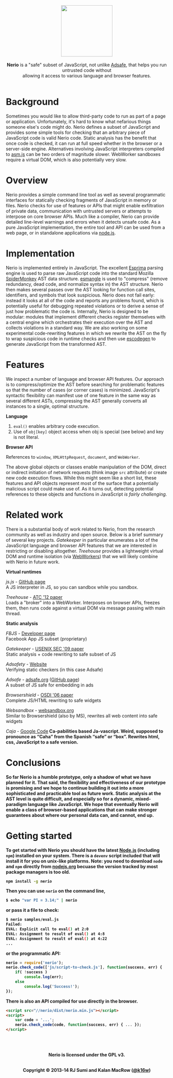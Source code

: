 <div align="center">
<img src="https://dl.dropboxusercontent.com/u/55111805/nerio.png" style="width:160px" />
</div>

<br />
<div align="center">
<b>Nerio</b> is a "safe" subset of JavaScript, not unlike <a href="#">Adsafe</a>, that helps you run untrusted code without<br />allowing it access to various language and browser features.
</div>
<br />

# Background

Sometimes you would like to allow third-party code to run as part of a page or application. Unfortunately, it's hard to know what nefarious things someone else's code might do. Nerio defines a subset of JavaScript and provides some simple tools for checking that an arbitrary piece of JavaScript code is valid Nerio code. Static analysis has the benefit that once code is checked, it can run at full speed whether in the browser or a server-side engine. Alternatives involving JavaScript interpreters compiled to <a href="http://asmjs.org">asm.js</a> can be two orders of magnitude slower. WebWorker sandboxes require a virtual DOM, which is also potentially very slow.

# Overview

Nerio provides a simple command line tool as well as several programmatic interfaces for statically checking fragments of JavaScript in memory or files. Nerio checks for use of features or APIs that might enable exfiltration of private data, communication with untrusted servers or attempts to interpose on core browser APIs. Much like a compiler, Nerio can provide detailed line-level warnings and errors when it detects unsafe code. As a pure JavaScript implementation, the entire tool and API can be used from a web page, or in standalone applications via <a href="http://nodejs.org">node.js</a>.

# Implementation

Nerio is implemented entirely in JavaScript. The excellent <a href="http://esprima.org">Esprima</a> parsing engine is used to parse raw JavaScript code into the standard Mozilla <a href="https://developer.mozilla.org/en-US/docs/Mozilla/Projects/SpiderMonkey">SpiderMonkey</a> AST data structure. <a href="https://github.com/Constellation/esmangle">esmangle</a> is used to "compress" (remove redundancy, dead code, and normalize syntax in) the AST structure. Nerio then makes several passes over the AST looking for function call sites, identifiers, and symbols that look suspicious. Nerio does not fail early: instead it looks at all of the code and reports any problems found, which is potentially useful for debugging repeated violations or to derive a sense of just how problematic the code is. Internally, Nerio is designed to be modular: modules that implement different checks register themselves with a central engine which orchestrates their execution over the AST and collects violations in a standard way. We are also working on some experimental code-rewriting features in which we rewrite the AST on the fly to wrap suspicious code in runtime checks and then use <a href="https://github.com/Constellation/escodegen">escodegen</a> to generate JavaScript from the transformed AST. 

# Features

We inspect a number of language and browser API features. Our approach is to compress/optimize the AST before searching for problematic features so that the number of cases (or corner cases) is minimized. JavaScript's syntactic flexibility can manifest use of one feature in the same way as several different ASTs, compressing the AST generally converts all instances to a single, optimal structure.

<b>Language</b>

1. <code>eval()</code> enables arbitrary code execution.
2. Use of <code>obj[key]</code> object access when obj is special (see below) and key is not literal.

<b>Browser API</b>

References to <code>window</code>, <code>XMLHttpRequest</code>, <code>document</code>, and <code>WebWorker</code>.

The above global objects or classes enable manipulation of the DOM, direct or indirect initiation of network requests (think image <code>src</code> attribute) or create new code execution flows. While this might seem like a short list, these features and API objects represent most of the surface that a potentially malicious script could make use of. As it turns out, detecting potential references to these objects and functions in JavaScript <i>is fairly challenging.</i>     

# Related work

There is a substantial body of work related to Nerio, from the research community as well as industry and open source. Below is a brief summary of several key projects. <i>Gatekeeper</i> in particular enumerates a lot of the JavaScript language and browser API features that we are interested in restricting or disabling altogether. <i>Treehouse</i> provides a lightweight virtual DOM and runtime isolation (via <a href="https://developer.mozilla.org/en-US/docs/Web/Guide/Performance/Using_web_workers">WebWorkers</a>) that we will likely combine with Nerio in future work.     

<b>Virtual runtimes</b>

<i>js.js</i> - <a href="https://github.com/jterrace/js.js/">GitHub page</a><br /> 
A JS interpreter in JS, so you can sandbox while you sandbox. 

<i>Treehouse</i> - <a href="https://www.usenix.org/system/files/conference/atc12/atc12-final159.pdf">ATC '12 paper</a><br />
Loads a "broker" into a WebWorker. Interposes on browser APIs, freezes them, then runs code against a virtual DOM via message passing with main thread.

<b>Static analysis</b>

<i>FBJS</i> - <a href="https://developers.facebook.com/blog/post/189/">Developer page</a><br />
Facebook App JS subset (proprietary)

<i>Gatekeeper</i> - <a href="http://research.microsoft.com/pubs/81084/usenixsec09a.pdf">USENIX SEC '09 paper</a><br />
Static analysis + code rewriting to safe subset of JS

<i>Adsafety</i> - <a href="http://cs.brown.edu/research/plt/dl/adsafety/v1/adsafety.pdf">Website</a><br />
Verifying static checkers (in this case Adsafe)

<i>Adsafe</i> - <a href="http://www.adsafe.org">adsafe.org</a> (<a href="https://github.com/douglascrockford/ADsafe">GitHub page</a>)<br />
A subset of JS safe for embedding in ads

<i>Browsershield</i> - <a href="http://research.microsoft.com/en-us/projects/shield/bshield-osdi2006.pdf">OSDI '06 paper</a><br />
Complete JS/HTML rewriting to safe widgets 

<i>Websandbox</i> - <a href="http://www.websandbox.org">websandbox.org</a><br />
Similar to Browsershield (also by MS), rewrites all web content into safe widgets

<i>Caja</i> - <a href="https://code.google.com/p/google-caja/">Google Code</a><b r/>
Ca-pabilities based Ja-vascript. Weird, supposed to pronounce as “Caha” from the Spanish “safe” or “box”. Rewrites html, css, JavaScript to a safe version.


# Conclusions

So far Nerio is a humble prototype, only a shadow of what we have planned for it. That said, the flexibility and effectiveness of our prototype is promising and we hope to continue building it out into a more sophisticated and practicable tool as future work. Static analysis at the AST level is quite difficult, and especially so for a dynamic, mixed-paradigm language like JavaScript. We hope that eventually Nerio will enable a class of browser-based applications that can make stronger guarantees about where our personal data can, and cannot, end up. 


# Getting started

To get started with Nerio you should have the latest <a href="http://nodejs.org">Node.js</a> (including <code>npm</code>) installed on your system. There is a <code>devenv</code> script included that will install it for you on unix-like platforms. Note: you need to download <code>node</code> and <code>npm</code> directly from <a href="http://nodejs.org">nodejs.org</a> becuase the version tracked by most package managers is too old.  

```bash
npm install -g nerio
```

Then you can use <code>nerio</code> on the command line,

```bash
$ echo "var PI = 3.14;" | nerio
```

or pass it a file to check:

```bash
$ nerio samples/eval.js
Failed:
EVAL: Explicit call to eval() at 2:0
EVAL: Assignment to result of eval() at 4:8
EVAL: Assignment to result of eval() at 4:22
...
```

or the programmatic API:

```javascript
nerio = require('nerio');
nerio.check_code(['js/script-to-check.js'], function(success, err) {
	if( !success )
		console.log(err);
	else
		console.log('Success!');
});
```

There is also an API compiled for use directly in the browser.

```html
<script src="//nerio/dist/nerio.min.js"></script>
<script>
	var code = '...';
	nerio.check_code(code, function(success, err) { ... }); 
</script>
``` 

<br /><br />
<div align="center">
Nerio is licensed under the GPL v3.<br /><br />

Copyright &copy; 2013-14 RJ Sumi and Kalan MacRow (<a href="#">@k16w</a>)
</div>